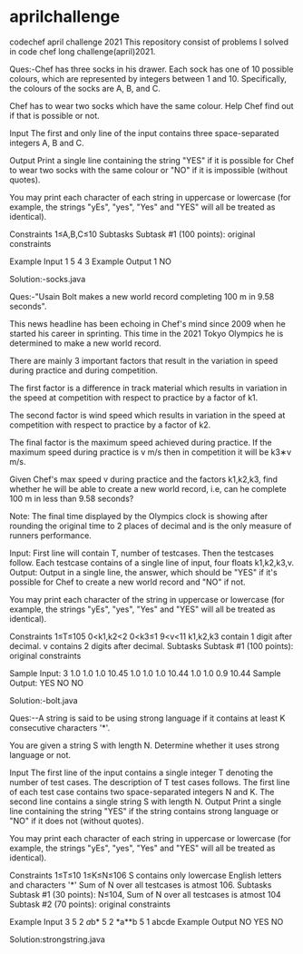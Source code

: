# aprilchallenge
codechef april challenge 2021 
This repository consist of problems I solved in code chef long challenge(april)2021.

Ques:-Chef has three socks in his drawer. Each sock has one of 10 possible colours, which are represented by integers between 1 and 10. Specifically, the colours of the socks are A, B, and C.

Chef has to wear two socks which have the same colour. Help Chef find out if that is possible or not.

Input
The first and only line of the input contains three space-separated integers A, B and C.

Output
Print a single line containing the string "YES" if it is possible for Chef to wear two socks with the same colour or "NO" if it is impossible (without quotes).

You may print each character of each string in uppercase or lowercase (for example, the strings "yEs", "yes", "Yes" and "YES" will all be treated as identical).

Constraints
1≤A,B,C≤10
Subtasks
Subtask #1 (100 points): original constraints

Example Input 1
5 4 3
Example Output 1
NO


Solution:-socks.java

Ques:-"Usain Bolt makes a new world record completing 100 m in 9.58 seconds".

This news headline has been echoing in Chef's mind since 2009 when he started his career in sprinting. This time in the 2021 Tokyo Olympics he is determined to make a new world record.

There are mainly 3 important factors that result in the variation in speed during practice and during competition.

The first factor is a difference in track material which results in variation in the speed at competition with respect to practice by a factor of k1.

The second factor is wind speed which results in variation in the speed at competition with respect to practice by a factor of k2.

The final factor is the maximum speed achieved during practice. If the maximum speed during practice is v m/s then in competition it will be k3∗v m/s.

Given Chef's max speed v during practice and the factors k1,k2,k3, find whether he will be able to create a new world record, i.e, can he complete 100 m in less than 9.58 seconds?

Note: The final time displayed by the Olympics clock is showing after rounding the original time to 2 places of decimal and is the only measure of runners performance.

Input:
First line will contain T, number of testcases. Then the testcases follow.
Each testcase contains of a single line of input, four floats k1,k2,k3,v.
Output:
Output in a single line, the answer, which should be "YES" if it's possible for Chef to create a new world record and "NO" if not.

You may print each character of the string in uppercase or lowercase (for example, the strings "yEs", "yes", "Yes" and "YES" will all be treated as identical).

Constraints
1≤T≤105
0<k1,k2<2
0<k3≤1
9<v<11
k1,k2,k3 contain 1 digit after decimal.
v contains 2 digits after decimal.
Subtasks
Subtask #1 (100 points): original constraints

Sample Input:
3
1.0 1.0 1.0 10.45
1.0 1.0 1.0 10.44
1.0 1.0 0.9 10.44
Sample Output:
YES
NO
NO


Solution:-bolt.java

Ques:--A string is said to be using strong language if it contains at least K consecutive characters '*'.

You are given a string S with length N. Determine whether it uses strong language or not.

Input
The first line of the input contains a single integer T denoting the number of test cases. The description of T test cases follows.
The first line of each test case contains two space-separated integers N and K.
The second line contains a single string S with length N.
Output
Print a single line containing the string "YES" if the string contains strong language or "NO" if it does not (without quotes).

You may print each character of each string in uppercase or lowercase (for example, the strings "yEs", "yes", "Yes" and "YES" will all be treated as identical).

Constraints
1≤T≤10
1≤K≤N≤106
S contains only lowercase English letters and characters '*'
Sum of N over all testcases is atmost 106.
Subtasks
Subtask #1 (30 points): N≤104, Sum of N over all testcases is atmost 104
Subtask #2 (70 points): original constraints

Example Input
3
5 2
*a*b*
5 2
*a**b
5 1
abcde
Example Output
NO
YES
NO


Solution:strongstring.java
